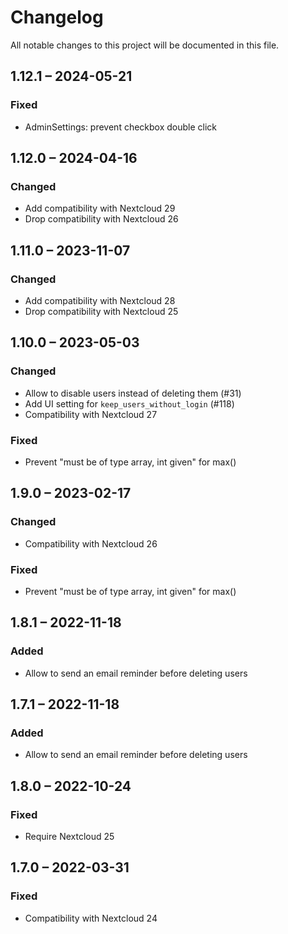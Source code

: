 # Changelog
All notable changes to this project will be documented in this file.

## 1.12.1 – 2024-05-21
### Fixed
- AdminSettings: prevent checkbox double click

## 1.12.0 – 2024-04-16
### Changed
- Add compatibility with Nextcloud 29
- Drop compatibility with Nextcloud 26

## 1.11.0 – 2023-11-07
### Changed
- Add compatibility with Nextcloud 28
- Drop compatibility with Nextcloud 25

## 1.10.0 – 2023-05-03
### Changed
- Allow to disable users instead of deleting them (#31)
- Add UI setting for `keep_users_without_login` (#118)
- Compatibility with Nextcloud 27

### Fixed
- Prevent "must be of type array, int given" for max()

## 1.9.0 – 2023-02-17
### Changed
- Compatibility with Nextcloud 26

### Fixed
- Prevent "must be of type array, int given" for max()

## 1.8.1 – 2022-11-18
### Added
- Allow to send an email reminder before deleting users

## 1.7.1 – 2022-11-18
### Added
- Allow to send an email reminder before deleting users

## 1.8.0 – 2022-10-24
### Fixed
- Require Nextcloud 25

## 1.7.0 – 2022-03-31
### Fixed
- Compatibility with Nextcloud 24
